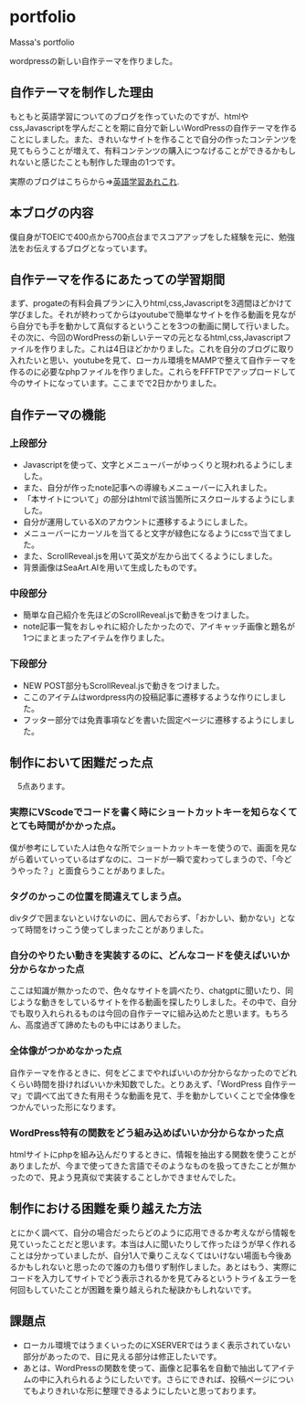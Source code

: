 # portfolio
Massa's portfolio

wordpressの新しい自作テーマを作りました。  

## 自作テーマを制作した理由

もともと英語学習についてのブログを作っていたのですが、htmlやcss,Javascriptを学んだことを期に自分で新しいWordPressの自作テーマを作ることにしました。また、きれいなサイトを作ることで自分の作ったコンテンツを見てもらうことが増えて、有料コンテンツの購入につなげることができるかもしれないと感じたことも制作した理由の1つです。

  実際のブログはこちらから⇒[英語学習あれこれ](https://masapon14.com/).

  ## 本ブログの内容

  僕自身がTOEICで400点から700点台までスコアアップをした経験を元に、勉強法をお伝えするブログとなっています。

  ## 自作テーマを作るにあたっての学習期間

  まず、progateの有料会員プランに入りhtml,css,Javascriptを3週間ほどかけて学びました。それが終わってからはyoutubeで簡単なサイトを作る動画を見ながら自分でも手を動かして真似するということを3つの動画に関して行いました。その次に、今回のWordPressの新しいテーマの元となるhtml,css,Javascriptファイルを作りました。これは4日ほどかかりました。これを自分のブログに取り入れたいと思い、youtubeを見て、ローカル環境をMAMPで整えて自作テーマを作るのに必要なphpファイルを作りました。これらをFFFTPでアップロードして今のサイトになっています。ここまでで2日かかりました。

 ## 自作テーマの機能

  ### 上段部分　
  
  * Javascriptを使って、文字とメニューバーがゆっくりと現われるようにしました。
  * また、自分が作ったnote記事への導線もメニューバーに入れました。
  * 「本サイトについて」の部分はhtmlで該当箇所にスクロールするようにしました。
  * 自分が運用しているXのアカウントに遷移するようにしました。
  * メニューバーにカーソルを当てると文字が緑色になるようにcssで当てました。
  * また、ScrollReveal.jsを用いて英文が左から出てくるようにしました。
  * 背景画像はSeaArt.AIを用いて生成したものです。

  ### 中段部分

  * 簡単な自己紹介を先ほどのScrollReveal.jsで動きをつけました。
  * note記事一覧をおしゃれに紹介したかったので、アイキャッチ画像と題名が1つにまとまったアイテムを作りました。

  ### 下段部分

  * NEW POST部分もScrollReveal.jsで動きをつけました。
  * ここのアイテムはwordpress内の投稿記事に遷移するような作りにしました。
  * フッター部分では免責事項などを書いた固定ページに遷移するようにしました。


  ## 制作において困難だった点

　5点あります。
 
  ### 実際にVScodeでコードを書く時にショートカットキーを知らなくてとても時間がかかった点。
  
  僕が参考にしていた人は色々な所でショートカットキーを使うので、画面を見ながら着いていっているはずなのに、コードが一瞬で変わってしまうので、「今どうやった？」と面食らうことがありました。

  ### タグのかっこの位置を間違えてしまう点。
  
  divタグで囲まないといけないのに、囲んでおらず、「おかしい、動かない」となって時間をけっこう使ってしまったことがありました。

  ### 自分のやりたい動きを実装するのに、どんなコードを使えばいいか分からなかった点
  
  ここは知識が無かったので、色々なサイトを調べたり、chatgptに聞いたり、同じような動きをしているサイトを作る動画を探したりしました。その中で、自分でも取り入れられるものは今回の自作テーマに組み込めたと思います。もちろん、高度過ぎて諦めたものも中にはありました。

  ### 全体像がつかめなかった点
  
  自作テーマを作るときに、何をどこまでやればいいのか分からなかったのでどれくらい時間を掛ければいいか未知数でした。とりあえず、「WordPress 自作テーマ」で調べて出てきた有用そうな動画を見て、手を動かしていくことで全体像をつかんでいった形になります。

  ### WordPress特有の関数をどう組み込めばいいか分からなかった点
  
  htmlサイトにphpを組み込んだりするときに、情報を抽出する関数を使うことがありましたが、今まで使ってきた言語でそのようなものを扱ってきたことが無かったので、見よう見真似で実装することしかできませんでした。

  ## 制作における困難を乗り越えた方法

  とにかく調べて、自分の場合だったらどのように応用できるか考えながら情報を見ていったことだと思います。本当は人に聞いたりして作ったほうが早く作れることは分かっていましたが、自分1人で乗りこえなくてはいけない場面も今後あるかもしれないと思ったので誰の力も借りず制作しました。あとはもう、実際にコードを入力してサイトでどう表示されるかを見てみるというトライ＆エラーを何回もしていたことが困難を乗り越えられた秘訣かもしれないです。

 ## 課題点

 * ローカル環境ではうまくいったのにXSERVERではうまく表示されていない部分があったので、目に見える部分は修正したいです。
 * あとは、WordPressの関数を使って、画像と記事名を自動で抽出してアイテムの中に入れられるようにしたいです。さらにできれば、投稿ページについてもよりきれいな形に整理できるようにしたいと思っております。
 

  
  
  

  
